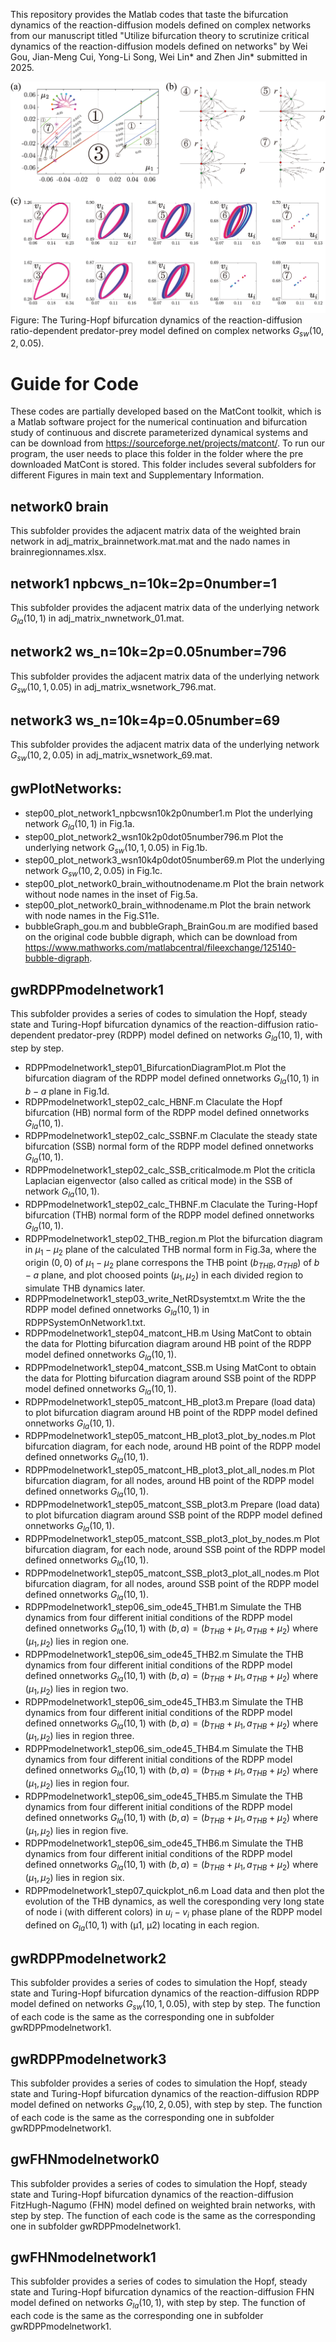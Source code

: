 This repository provides the Matlab codes that taste the bifurcation dynamics of the reaction-diffusion models defined on complex networks from our manuscript titled "Utilize bifurcation theory to scrutinize critical dynamics of the reaction-diffusion models defined on networks" by Wei Gou, Jian-Meng Cui, Yong-Li Song, Wei Lin* and Zhen Jin* submitted in 2025.

![](https://github.com/GouComplexityLab/NetBifurcation/blob/main/BifurcationDynamicsOnNetwork.png)
Figure: The Turing-Hopf bifurcation dynamics of the reaction-diffusion ratio-dependent predator-prey model defined on complex networks $G_{sw}(10,2,0.05)$.

# Guide for Code
These codes are partially developed based on the MatCont toolkit, which is a Matlab software project for the numerical continuation and bifurcation study of continuous and discrete parameterized dynamical systems and can be download from https://sourceforge.net/projects/matcont/.
To run our program, the user needs to place this folder in the folder where the pre downloaded MatCont is stored.
This folder includes several subfolders for different Figures in main text and Supplementary Information.

## network0 brain
This subfolder provides the adjacent matrix data of the weighted brain network in adj_matrix_brainnetwork.mat.mat and the nado names in brainregionnames.xlsx.

## network1 npbcws_n=10k=2p=0number=1
This subfolder provides the adjacent matrix data of the underlying network $G_{la}(10,1)$ in adj_matrix_nwnetwork_01.mat.

## network2 ws_n=10k=2p=0.05number=796
This subfolder provides the adjacent matrix data of the underlying network $G_{sw}(10,1,0.05)$ in adj_matrix_wsnetwork_796.mat.

## network3 ws_n=10k=4p=0.05number=69
This subfolder provides the adjacent matrix data of the underlying network $G_{sw}(10,2,0.05)$ in adj_matrix_wsnetwork_69.mat.


## gwPlotNetworks:
* step00_plot_network1_npbcwsn10k2p0number1.m Plot the underlying network $G_{la}(10,1)$ in Fig.1a.
* step00_plot_network2_wsn10k2p0dot05number796.m Plot the underlying network $G_{sw}(10,1,0.05)$ in Fig.1b.
* step00_plot_network3_wsn10k4p0dot05number69.m Plot the underlying network $G_{sw}(10,2,0.05)$ in Fig.1c.
* step00_plot_network0_brain_withoutnodename.m Plot the brain network without node names in the inset of Fig.5a.
* step00_plot_network0_brain_withnodename.m Plot the brain network with node names in the Fig.S11e.
* bubbleGraph_gou.m and bubbleGraph_BrainGou.m are modified based on the original code bubble digraph, which can be download from https://www.mathworks.com/matlabcentral/fileexchange/125140-bubble-digraph.
 
## gwRDPPmodelnetwork1
This subfolder provides a series of codes to simulation the Hopf, steady state and Turing-Hopf bifurcation dynamics of the reaction-diffusion ratio-dependent predator-prey (RDPP) model defined on networks $G_{la}(10,1)$, with step by step.
* RDPPmodelnetwork1_step01_BifurcationDiagramPlot.m Plot the bifurcation diagram of the RDPP model defined onnetworks $G_{la}(10,1)$ in $b − a$ plane in Fig.1d.
* RDPPmodelnetwork1_step02_calc_HBNF.m Claculate the Hopf bifurcation (HB) normal form of the RDPP model defined onnetworks $G_{la}(10,1)$.
* RDPPmodelnetwork1_step02_calc_SSBNF.m Claculate the steady state bifurcation (SSB) normal form of the RDPP model defined onnetworks $G_{la}(10,1)$.
* RDPPmodelnetwork1_step02_calc_SSB_criticalmode.m Plot the criticla Laplacian eigenvector (also called as critical mode) in the SSB of network $G_{la}(10,1)$.
* RDPPmodelnetwork1_step02_calc_THBNF.m Claculate the Turing-Hopf bifurcation (THB) normal form of the RDPP model defined onnetworks $G_{la}(10,1)$.
* RDPPmodelnetwork1_step02_THB_region.m Plot the bifurcation diagram in $µ_{1} − µ_{2}$ plane of the calculated THB normal form in Fig.3a, where the origin $(0,0)$ of $µ_{1} − µ_{2}$ plane correspons the THB point $(b_{THB},a_{THB})$ of $b − a$ plane, and plot choosed points $(µ_{1},µ_{2})$ in each divided region to simulate THB dynamics later.
* RDPPmodelnetwork1_step03_write_NetRDsystemtxt.m Write the the RDPP model defined onnetworks $G_{la}(10,1)$ in RDPPSystemOnNetwork1.txt.
* RDPPmodelnetwork1_step04_matcont_HB.m Using MatCont to obtain the data for Plotting bifurcation diagram around HB point of the RDPP model defined onnetworks $G_{la}(10,1)$.
* RDPPmodelnetwork1_step04_matcont_SSB.m Using MatCont to obtain the data for Plotting bifurcation diagram around SSB point of the RDPP model defined onnetworks $G_{la}(10,1)$.
* RDPPmodelnetwork1_step05_matcont_HB_plot3.m  Prepare (load data) to plot bifurcation diagram around HB point of the RDPP model defined onnetworks $G_{la}(10,1)$.
* RDPPmodelnetwork1_step05_matcont_HB_plot3_plot_by_nodes.m Plot bifurcation diagram, for each node, around HB point of the RDPP model defined onnetworks $G_{la}(10,1)$.
* RDPPmodelnetwork1_step05_matcont_HB_plot3_plot_all_nodes.m Plot bifurcation diagram, for all nodes, around HB point of the RDPP model defined onnetworks $G_{la}(10,1)$.
* RDPPmodelnetwork1_step05_matcont_SSB_plot3.m Prepare (load data) to plot bifurcation diagram around SSB point of the RDPP model defined onnetworks $G_{la}(10,1)$.
* RDPPmodelnetwork1_step05_matcont_SSB_plot3_plot_by_nodes.m Plot bifurcation diagram, for each node, around SSB point of the RDPP model defined onnetworks $G_{la}(10,1)$.
* RDPPmodelnetwork1_step05_matcont_SSB_plot3_plot_all_nodes.m Plot bifurcation diagram, for all nodes, around SSB point of the RDPP model defined onnetworks $G_{la}(10,1)$.
* RDPPmodelnetwork1_step06_sim_ode45_THB1.m Simulate the THB dynamics from four different initial conditions of the RDPP model defined onnetworks $G_{la}(10,1)$ with $(b,a)=(b_{THB}+µ_{1},a_{THB}+µ_{2})$ where $(µ_{1},µ_{2})$ lies in region one.
* RDPPmodelnetwork1_step06_sim_ode45_THB2.m Simulate the THB dynamics from four different initial conditions of the RDPP model defined onnetworks $G_{la}(10,1)$ with $(b,a)=(b_{THB}+µ_{1},a_{THB}+µ_{2})$ where $(µ_{1},µ_{2})$ lies in region two.
* RDPPmodelnetwork1_step06_sim_ode45_THB3.m Simulate the THB dynamics from four different initial conditions of the RDPP model defined onnetworks $G_{la}(10,1)$ with $(b,a)=(b_{THB}+µ_{1},a_{THB}+µ_{2})$ where $(µ_{1},µ_{2})$ lies in region three.
* RDPPmodelnetwork1_step06_sim_ode45_THB4.m Simulate the THB dynamics from four different initial conditions of the RDPP model defined onnetworks $G_{la}(10,1)$ with $(b,a)=(b_{THB}+µ_{1},a_{THB}+µ_{2})$ where $(µ_{1},µ_{2})$ lies in region four.
* RDPPmodelnetwork1_step06_sim_ode45_THB5.m Simulate the THB dynamics from four different initial conditions of the RDPP model defined onnetworks $G_{la}(10,1)$ with $(b,a)=(b_{THB}+µ_{1},a_{THB}+µ_{2})$ where $(µ_{1},µ_{2})$ lies in region five.
* RDPPmodelnetwork1_step06_sim_ode45_THB6.m Simulate the THB dynamics from four different initial conditions of the RDPP model defined onnetworks $G_{la}(10,1)$ with $(b,a)=(b_{THB}+µ_{1},a_{THB}+µ_{2})$ where $(µ_{1},µ_{2})$ lies in region six.
* RDPPmodelnetwork1_step07_quickplot_n6.m Load data and then plot the evolution of the THB dynamics, as well the coresponding very long state of node i (with different colors) in $u_i − v_i$ phase plane of the RDPP model defined on $G_{la}(10,1)$ with 
(µ1, µ2) locating in each region.

## gwRDPPmodelnetwork2
This subfolder provides a series of codes to simulation the Hopf, steady state and Turing-Hopf bifurcation dynamics of the reaction-diffusion RDPP model defined on networks $G_{sw}(10,1,0.05)$, with step by step. 
The function of each code is the same as the corresponding one in subfolder gwRDPPmodelnetwork1.

## gwRDPPmodelnetwork3
This subfolder provides a series of codes to simulation the Hopf, steady state and Turing-Hopf bifurcation dynamics of the reaction-diffusion RDPP model defined on networks $G_{sw}(10,2,0.05)$, with step by step. 
The function of each code is the same as the corresponding one in subfolder gwRDPPmodelnetwork1.


## gwFHNmodelnetwork0
This subfolder provides a series of codes to simulation the Hopf, steady state and Turing-Hopf bifurcation dynamics of the reaction-diffusion FitzHugh-Nagumo (FHN) model defined on weighted brain networks, with step by step. 
The function of each code is the same as the corresponding one in subfolder gwRDPPmodelnetwork1.


## gwFHNmodelnetwork1
This subfolder provides a series of codes to simulation the Hopf, steady state and Turing-Hopf bifurcation dynamics of the reaction-diffusion FHN model defined on networks $G_{la}(10,1)$, with step by step. 
The function of each code is the same as the corresponding one in subfolder gwRDPPmodelnetwork1.


